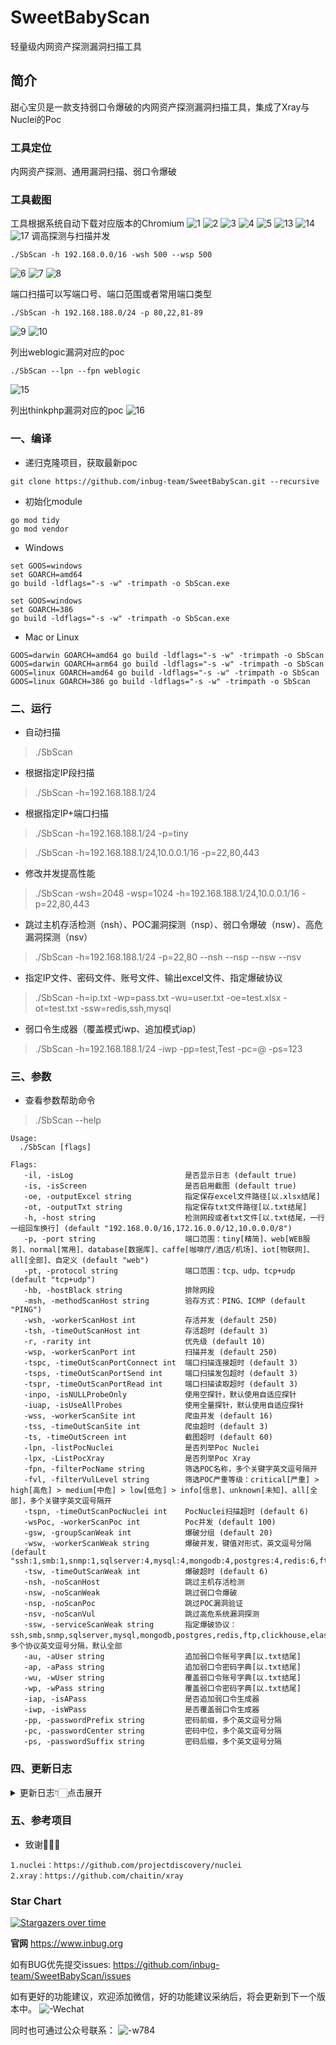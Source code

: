 # SweetBabyScan

轻量级内网资产探测漏洞扫描工具

## 简介

甜心宝贝是一款支持弱口令爆破的内网资产探测漏洞扫描工具，集成了Xray与Nuclei的Poc

### 工具定位

内网资产探测、通用漏洞扫描、弱口令爆破

### 工具截图

工具根据系统自动下载对应版本的Chromium
![1](img/1.png)
![2](img/2.png)
![3](img/3.png)
![4](img/4.png)
![5](img/5.png)
![13](img/13.png)
![14](img/14.png)
![17](img/17.png)
调高探测与扫描并发

```
./SbScan -h 192.168.0.0/16 -wsh 500 --wsp 500
```

![6](img/6.png)
![7](img/7.png)
![8](img/8.png)

端口扫描可以写端口号、端口范围或者常用端口类型

```
./SbScan -h 192.168.188.0/24 -p 80,22,81-89
```

![9](img/9.png)
![10](img/10.png)

列出weblogic漏洞对应的poc

```
./SbScan --lpn --fpn weblogic
```

![15](img/15.png)

列出thinkphp漏洞对应的poc
![16](img/16.png)

### 一、编译

- 递归克隆项目，获取最新poc

```shell
git clone https://github.com/inbug-team/SweetBabyScan.git --recursive
```

- 初始化module

```shell
go mod tidy
go mod vendor
```

- Windows

```shell
set GOOS=windows
set GOARCH=amd64
go build -ldflags="-s -w" -trimpath -o SbScan.exe

set GOOS=windows
set GOARCH=386
go build -ldflags="-s -w" -trimpath -o SbScan.exe
```

- Mac or Linux

```shell
GOOS=darwin GOARCH=amd64 go build -ldflags="-s -w" -trimpath -o SbScan
GOOS=darwin GOARCH=arm64 go build -ldflags="-s -w" -trimpath -o SbScan
GOOS=linux GOARCH=amd64 go build -ldflags="-s -w" -trimpath -o SbScan
GOOS=linux GOARCH=386 go build -ldflags="-s -w" -trimpath -o SbScan
```

### 二、运行

- 自动扫描

> ./SbScan

- 根据指定IP段扫描

> ./SbScan -h=192.168.188.1/24

- 根据指定IP+端口扫描

> ./SbScan -h=192.168.188.1/24 -p=tiny

> ./SbScan -h=192.168.188.1/24,10.0.0.1/16 -p=22,80,443

- 修改并发提高性能

> ./SbScan -wsh=2048 -wsp=1024 -h=192.168.188.1/24,10.0.0.1/16 -p=22,80,443

- 跳过主机存活检测（nsh）、POC漏洞探测（nsp）、弱口令爆破（nsw）、高危漏洞探测（nsv）

> ./SbScan -h=192.168.188.1/24 -p=22,80 --nsh --nsp --nsw --nsv

- 指定IP文件、密码文件、账号文件、输出excel文件、指定爆破协议

> ./SbScan -h=ip.txt -wp=pass.txt -wu=user.txt -oe=test.xlsx -ot=test.txt -ssw=redis,ssh,mysql

- 弱口令生成器（覆盖模式iwp、追加模式iap）

> ./SbScan -h=192.168.188.1/24 -iwp -pp=test,Test -pc=@ -ps=123


### 三、参数

- 查看参数帮助命令

> ./SbScan --help

```text
Usage:
  ./SbScan [flags]

Flags:
   -il, -isLog                         是否显示日志 (default true)
   -is, -isScreen                      是否启用截图 (default true)
   -oe, -outputExcel string            指定保存excel文件路径[以.xlsx结尾]
   -ot, -outputTxt string              指定保存txt文件路径[以.txt结尾]
   -h, -host string                    检测网段或者txt文件[以.txt结尾，一行一组回车换行] (default "192.168.0.0/16,172.16.0.0/12,10.0.0.0/8")
   -p, -port string                    端口范围：tiny[精简]、web[WEB服务]、normal[常用]、database[数据库]、caffe[咖啡厅/酒店/机场]、iot[物联网]、all[全部]、自定义 (default "web")
   -pt, -protocol string               端口范围：tcp、udp、tcp+udp (default "tcp+udp")
   -hb, -hostBlack string              排除网段
   -msh, -methodScanHost string        验存方式：PING、ICMP (default "PING")
   -wsh, -workerScanHost int           存活并发 (default 250)
   -tsh, -timeOutScanHost int          存活超时 (default 3)
   -r, -rarity int                     优先级 (default 10)
   -wsp, -workerScanPort int           扫描并发 (default 250)
   -tspc, -timeOutScanPortConnect int  端口扫描连接超时 (default 3)
   -tsps, -timeOutScanPortSend int     端口扫描发包超时 (default 3)
   -tspr, -timeOutScanPortRead int     端口扫描读取超时 (default 3)
   -inpo, -isNULLProbeOnly             使用空探针，默认使用自适应探针
   -iuap, -isUseAllProbes              使用全量探针，默认使用自适应探针
   -wss, -workerScanSite int           爬虫并发 (default 16)
   -tss, -timeOutScanSite int          爬虫超时 (default 3)
   -ts, -timeOutScreen int             截图超时 (default 60)
   -lpn, -listPocNuclei                是否列举Poc Nuclei
   -lpx, -ListPocXray                  是否列举Poc Xray
   -fpn, -filterPocName string         筛选POC名称，多个关键字英文逗号隔开
   -fvl, -filterVulLevel string        筛选POC严重等级：critical[严重] > high[高危] > medium[中危] > low[低危] > info[信息]、unknown[未知]、all[全部]，多个关键字英文逗号隔开
   -tspn, -timeOutScanPocNuclei int    PocNuclei扫描超时 (default 6)
   -wsPoc, -workerScanPoc int          Poc并发 (default 100)
   -gsw, -groupScanWeak int            爆破分组 (default 20)
   -wsw, -workerScanWeak string        爆破并发，键值对形式，英文逗号分隔 (default "ssh:1,smb:1,snmp:1,sqlserver:4,mysql:4,mongodb:4,postgres:4,redis:6,ftp:1,clickhouh:4")
   -tsw, -timeOutScanWeak int          爆破超时 (default 6)
   -nsh, -noScanHost                   跳过主机存活检测
   -nsw, -noScanWeak                   跳过弱口令爆破
   -nsp, -noScanPoc                    跳过POC漏洞验证
   -nsv, -noScanVul                    跳过高危系统漏洞探测
   -ssw, -serviceScanWeak string       指定爆破协议：ssh,smb,snmp,sqlserver,mysql,mongodb,postgres,redis,ftp,clickhouse,elasticsearch，多个协议英文逗号分隔，默认全部
   -au, -aUser string                  追加弱口令账号字典[以.txt结尾]
   -ap, -aPass string                  追加弱口令密码字典[以.txt结尾]
   -wu, -wUser string                  覆盖弱口令账号字典[以.txt结尾]
   -wp, -wPass string                  覆盖弱口令密码字典[以.txt结尾]
   -iap, -isAPass                      是否追加弱口令生成器
   -iwp, -isWPass                      是否覆盖弱口令生成器
   -pp, -passwordPrefix string         密码前缀，多个英文逗号分隔
   -pc, -passwordCenter string         密码中位，多个英文逗号分隔
   -ps, -passwordSuffix string         密码后缀，多个英文逗号分隔
```

### 四、更新日志
<details>
  <summary>更新日志👇🏻点击展开</summary>

```text
2022-06-09（v0.0.6）
    [+]1.弱口令生成器
    [+]2.支持excel+txt文件导出
    [+]3.http跳转资产探测
    [+]4.更新nuclei
    [+]5.ICMP自动检测，无权限切换为PING，默认ICMP
    [x]6.IP洗牌改成4字节整型，降低占用内存
    [x]7.修复弱口令爆破并发过高丢包bug，协程泄漏问题，增加自定义指定协议并发数
2022-06-06（v0.0.5）
    [+]1.自定义输出文件
    [+]2.自定义爆破协议
    [+]3.自定义爆破账号密码文件（支持追加模式和覆盖模式）
    [+]4.自定义IP文件
2022-06-01（v0.0.4）
    [x]1.修复POC Xray扫描引擎
    [x]2.修复外网是否可以达？可达下载chrome并截图
    [x]3.修复临时文件无法删除bug
    [+]4.优化进度条
    [+]5.新增跳过（主机存活、弱口令、POC、高危漏洞）参数
2022-05-29（v0.0.3）
    [x]1.修改弱口令爆破阻塞bug
    [x]2.优化进度条显示
2022-05-28（v0.0.2）
    [+]1.网卡识别
    [+]2.域控识别
    [+]3.MS17010漏洞探测
    [+]4.SMBGhost漏洞探测
    [+]5.POC Xray V2漏洞探测
    [+]6.POC Nuclei V2漏洞探测
    [+]7.弱口令爆破
        * FTP爆破
        * SSH爆破
        * SMB爆破
        * SNMP爆破
        * Redis爆破
        * MongoDB爆破
        * MySQL爆破
        * SQLServer爆破
        * PostGreSQL爆破
        * ElasticSearch爆破
    [+]8.结果存储到Excel
2022-05-20（v0.0.1）
    [+]1.主机存活检测（PING｜ICMP）
    [+]2.端口服务扫描（高精度探针指纹识别）
    [+]3.网站指纹爬虫（站点截图、CMS识别）
```

</details>

### 五、参考项目

- 致谢🙏🙏🙏

```text
1.nuclei：https://github.com/projectdiscovery/nuclei
2.xray：https://github.com/chaitin/xray
```

### Star Chart

[![Stargazers over time](https://starchart.cc/inbug-team/SweetBabyScan.svg)](https://starchart.cc/inbug-team/SweetBabyScan)

**官网**
https://www.inbug.org

如有BUG优先提交issues:
https://github.com/inbug-team/SweetBabyScan/issues

如有更好的功能建议，欢迎添加微信，好的功能建议采纳后，将会更新到下一个版本中。
![-Wechat](img/WeChat.png)

同时也可通过公众号联系：
![-w784](img/InBug.bmp)
